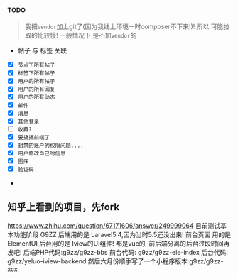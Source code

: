 #### TODO

> 我把`vendor`加上git了(因为我线上环境一时composer不下来!)! 所以 可能拉取的比较慢!
> 一般情况下 是不加`vendor`的

- 帖子 与 标签 关联
- [x] `节点下所有帖子`
- [x] `标签下所有帖子`
- [x] `用户的所有帖子`
- [x] `用户的所有回复`
- [x] `用户的所有动态`
- [x] `邮件`
- [x] `消息`
- [x] `其他登录`
- [ ] `收藏?`
- [x] `要搞搞前端了`
- [x] `封禁的账户的权限问题....`
- [x] `用户修改自己的信息`
- [x] `图床`
- [x] `验证码`
- 
    

##  知乎上看到的项目，先fork
https://www.zhihu.com/question/67171606/answer/249999064
目前测试基本功能阶段 G9ZZ
后端用的是 Laravel5.4,因为当时5.5还没出来!
前台页面 用的是 ElementUI,后台用的是 Iview的UI组件! 都是vue的,
前后端分离的后台过段时间再发吧!
后端PHP代码:g9zz/g9zz-bbs
前台代码: g9zz/g9zz-ele-index
后台代码: g9zz/yeluo-iview-backend
然后六月份顺手写了一个小程序版本:g9zz/g9zz-xcx
